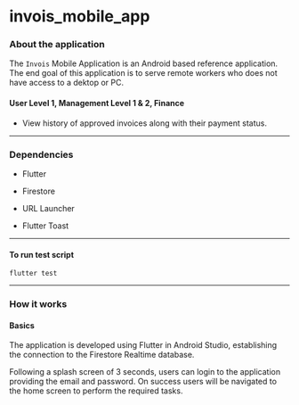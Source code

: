 # invois_mobile_app

### About the application

The `Invois` Mobile Application is an Android based reference application. The end goal of this application is to serve remote workers who does not have access to a dektop or PC.

#### User Level 1, Management Level 1 & 2, Finance

- View history of approved invoices along with their payment status.

---

### Dependencies

- Flutter

- Firestore

- URL Launcher

- Flutter Toast

---

#### To run test script
```
flutter test
```

---

### How it works

#### Basics

The application is developed using Flutter in Android Studio, establishing the connection to the Firestore Realtime database.

Following a splash screen of 3 seconds, users can login to the application providing the email and password. On success users will be navigated to the home screen to perform the required tasks.


